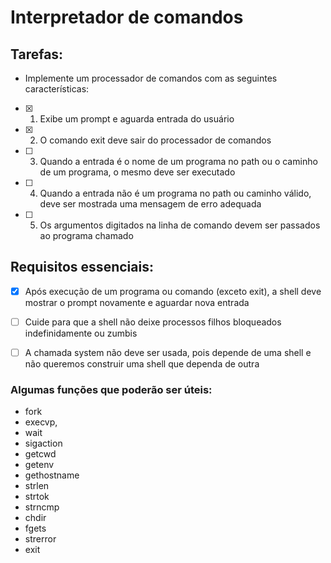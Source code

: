 # Interpretador de comandos

## Tarefas:

- Implemente um processador de comandos com as seguintes características:

- [X] 1. Exibe um prompt e aguarda entrada do usuário

- [X] 2. O comando exit deve sair do processador de comandos
   
- [ ] 3. Quando a entrada é o nome de um programa no path ou o caminho de um programa, o mesmo deve ser executado

- [ ] 4. Quando a entrada não é um programa no path ou caminho válido, deve ser mostrada uma mensagem de erro adequada

- [ ] 5. Os argumentos digitados na linha de comando devem ser passados ao
programa chamado

## Requisitos essenciais:

- [X] Após execução de um programa ou comando (exceto exit), a shell deve mostrar o prompt novamente e aguardar nova entrada

- [ ] Cuide para que a shell não deixe processos filhos bloqueados indefinidamente ou zumbis

- [ ] A chamada system não deve ser usada, pois depende de uma shell e não queremos construir uma shell que dependa de outra

### Algumas funções que poderão ser úteis:

- fork
- execvp,
- wait
- sigaction
- getcwd
- getenv
- gethostname
- strlen
- strtok 
- strncmp
- chdir
- fgets
- strerror
- exit